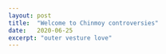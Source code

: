 ```yaml
---
layout: post
title:  "Welcome to Chinmoy controversies"
date:   2020-06-25
excerpt: "outer vesture love"
---
```

